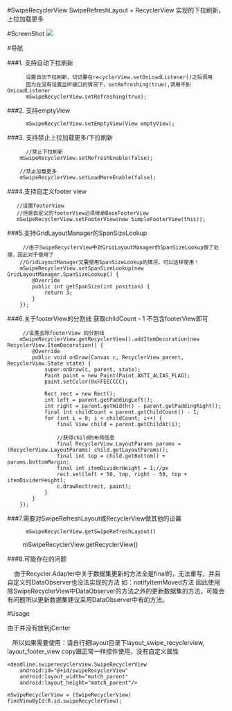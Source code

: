 #SwipeRecyclerView
SwipeRefreshLayout + RecyclerView 实现的下拉刷新，上拉加载更多

#ScreenShot
![](https://github.com/niniloveyou/SwipeRecyclerView/blob/master/swipeRecyclerView.gif)

#导航

###1. 支持自动下拉刷新

          设置自动下拉刷新，切记要在recyclerView.setOnLoadListener()之后调用
          因为在没有设置监听接口的情况下，setRefreshing(true),调用不到OnLoadListener
          mSwipeRecyclerView.setRefreshing(true);
          
###2. 支持emptyView
          
          mSwipeRecyclerView.setEmptyView(View emptyView);
          
###3. 支持禁止上拉加载更多/下拉刷新
          
          //禁止下拉刷新
        mSwipeRecyclerView.setRefreshEnable(false);

        //禁止加载更多
        mSwipeRecyclerView.setLoadMoreEnable(false);
        
###4.支持自定义footer view

       //设置footerView
       //但是自定义的footerView必须继承BaseFooterView
       mSwipeRecyclerView.setFooterView(new SimpleFooterView(this));
       
###5.支持GridLayoutManager的SpanSizeLookup
          
         //由于SwipeRecyclerView中对GridLayoutManager的SpanSizeLookup做了处理，因此对于使用了
        //GridLayoutManager又要使用SpanSizeLookup的情况，可以这样使用！
        mSwipeRecyclerView.setSpanSizeLookup(new GridLayoutManager.SpanSizeLookup() {
            @Override
            public int getSpanSize(int position) {
                return 3;
            }
        });
        
###6.关于footerView的分割线 获取childCount - 1 不包含footerView即可 

         //设置去除footerView 的分割线
        mSwipeRecyclerView.getRecyclerView().addItemDecoration(new RecyclerView.ItemDecoration() {
            @Override
            public void onDraw(Canvas c, RecyclerView parent, RecyclerView.State state) {
                super.onDraw(c, parent, state);
                Paint paint = new Paint(Paint.ANTI_ALIAS_FLAG);
                paint.setColor(0xFFEECCCC);

                Rect rect = new Rect();
                int left = parent.getPaddingLeft();
                int right = parent.getWidth() - parent.getPaddingRight();
                final int childCount = parent.getChildCount() - 1;
                for (int i = 0; i < childCount; i++) {
                    final View child = parent.getChildAt(i);

                    //获得child的布局信息
                    final RecyclerView.LayoutParams params = (RecyclerView.LayoutParams) child.getLayoutParams();
                    final int top = child.getBottom() + params.bottomMargin;
                    final int itemDividerHeight = 1;//px
                    rect.set(left + 50, top, right - 50, top + itemDividerHeight);
                    c.drawRect(rect, paint);
                }
            }
        });
        
###7.需要对SwipeRefreshLayout或RecyclerView做其他的设置

          mSwipeRecyclerView.getSwipeRefreshLayout()
          mSwipeRecyclerView.getRecyclerView()
          
          
###8.可能存在的问题

     由于Recycler.Adapter中关于数据集更新的方法全是final的，无法重写，并且自定义的DataObserver也没法实现的方法 如：notifyItemMoved方法
     因此使用除SwipeRecyclerView中DataObserver的方法之外的更新数据集的方法，可能会有问题所以更新数据集建议采用DataObserver中有的方法。
          
          
#Usage

由于并没有放到jCenter
         
    所以如果需要使用：请自行把layout目录下layout_swipe_recyclerview, layout_footer_view copy跟正常一样控件使用，没有自定义属性
        
    <deadline.swiperecyclerview.SwipeRecyclerView
        android:id="@+id/swipeRecyclerView"
        android:layout_width="match_parent"
        android:layout_height="match_parent"/>
        
    mSwipeRecyclerView = (SwipeRecyclerView) findViewById(R.id.swipeRecyclerView);   
    
